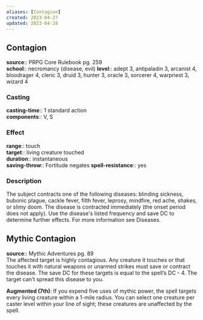 ```yaml
---
aliases: [Contagion]
created: 2023-04-27
updated: 2023-04-28
---
```


## Contagion

**source**:: PRPG Core Rulebook pg. 259  
**school**:: necromancy (disease, evil)
**level**:: adept 3, antipaladin 3, arcanist 4, bloodrager 4, cleric 3, druid 3, hunter 3, oracle 3, sorcerer 4, warpriest 3, wizard 4

### Casting

**casting-time**:: 1 standard action  
**components**:: V, S

### Effect

**range**:: touch  
**target**:: living creature touched  
**duration**:: instantaneous  
**saving-throw**:: Fortitude negates
**spell-resistance**:: yes

### Description

The subject contracts one of the following diseases: blinding sickness, bubonic plague, cackle fever, filth fever, leprosy, mindfire, red ache, shakes, or slimy doom. The disease is contracted immediately (the onset period does not apply). Use the disease's listed frequency and save DC to determine further effects. For more information see Diseases.

## Mythic Contagion

**source**:: Mythic Adventures pg. 89  
The affected target is highly contagious. Any creature it touches or that touches it with natural weapons or unarmed strikes must save or contract the disease. The save DC for these targets is equal to the spell’s DC - 4. The target can’t spread this disease to you.  
  
**Augmented (7th)**: If you expend five uses of mythic power, the spell targets every living creature within a 1-mile radius. You can select one creature per caster level within your line of sight; these creatures are unaffected by the spell.
